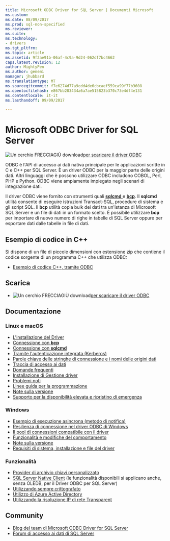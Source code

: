 ```yaml
---
title: Microsoft ODBC Driver for SQL Server | Documenti Microsoft
ms.custom: 
ms.date: 08/09/2017
ms.prod: sql-non-specified
ms.reviewer: 
ms.suite: 
ms.technology:
- drivers
ms.tgt_pltfrm: 
ms.topic: article
ms.assetid: 9f2ae91b-06af-4c9a-9d24-062df7bc4662
caps.latest.revision: 12
author: MightyPen
ms.author: genemi
manager: jhubbard
ms.translationtype: MT
ms.sourcegitcommit: f7e6274d77a9cdd4de6cbcaef559ca99f77b3608
ms.openlocfilehash: e867bb283434a6a7ae515823b370c73e4df4e131
ms.contentlocale: it-it
ms.lasthandoff: 09/09/2017

---
```

# <a name="microsoft-odbc-driver-for-sql-server"></a>Microsoft ODBC Driver for SQL Server

![Un cerchio FRECCIAGIÙ download](../../ssdt/media/download.png)[per scaricare il driver ODBC](../sql-connection-libraries.md#anchor-20-drivers-relational-access)

ODBC è l'API di accesso ai dati nativa principale per le applicazioni scritte in C e C++ per SQL Server. È un driver ODBC per la maggior parte delle origini dati. Altri linguaggi che è possono utilizzare ODBC includono COBOL, Perl, PHP e Python. ODBC viene ampiamente impiegato negli scenari di integrazione dati.

Il driver ODBC viene fornito con strumenti quali [ **sqlcmd** ](https://msdn.microsoft.com/library/ms162773.aspx) e [ **bcp**](https://msdn.microsoft.com/library/ms162802.aspx). Il **sqlcmd** utilità consente di eseguire istruzioni Transact-SQL, procedure di sistema e gli script SQL. Il **bcp** utilità copia bulk dei dati tra un'istanza di Microsoft SQL Server e un file di dati in un formato scelto. È possibile utilizzare **bcp** per importare di nuovo numero di righe in tabelle di SQL Server oppure per esportare dati dalle tabelle in file di dati.  

## <a name="code-example-in-c"></a>Esempio di codice in C++

Si dispone di un file di piccole dimensioni con estensione zip che contiene il codice sorgente di un programma C++ che utilizza ODBC:

- [Esempio di codice C++, tramite ODBC](../../odbc/reference/sample-odbc-program.md)

## <a name="download"></a>Scarica

- ![Un cerchio FRECCIAGIÙ download](../../ssdt/media/download.png)[per scaricare il driver ODBC](../sql-connection-libraries.md#anchor-20-drivers-relational-access)

## <a name="documentation"></a>Documentazione  

### <a name="linux-and-macos"></a>Linux e macOS

- [L'installazione del Driver](../../connect/odbc/linux-mac/installing-the-microsoft-odbc-driver-for-sql-server.md)
- [Connessione con **bcp**](../../connect/odbc/linux-mac/connecting-with-bcp.md)
- [Connessione con **sqlcmd**](../../connect/odbc/linux-mac/connecting-with-sqlcmd.md)
- [Tramite l'autenticazione integrata (Kerberos)](../../connect/odbc/linux-mac/using-integrated-authentication.md)
- [Parole chiave delle stringhe di connessione e i nomi delle origini dati](../../connect/odbc/linux-mac/connection-string-keywords-and-data-source-names-dsns.md)
- [Traccia di accesso ai dati](../../connect/odbc/linux-mac/data-access-tracing-with-the-odbc-driver-on-linux.md)
- [Domande frequenti](../../connect/odbc/linux-mac/frequently-asked-questions-faq-for-odbc-linux.md)
- [Installazione di Gestione driver](../../connect/odbc/linux-mac/installing-the-driver-manager.md)
- [Problemi noti](../../connect/odbc/linux-mac/known-issues-in-this-version-of-the-driver.md)
- [Linee guida per la programmazione](../../connect/odbc/linux-mac/programming-guidelines.md)
- [Note sulla versione](../../connect/odbc/linux-mac/release-notes.md)
- [Supporto per la disponibilità elevata e ripristino di emergenza](../../connect/odbc/linux-mac/odbc-driver-on-linux-support-for-high-availability-disaster-recovery.md)

### <a name="windows"></a>Windows

- [Esempio di esecuzione asincrona (metodo di notifica)](../../connect/odbc/windows/asynchronous-execution-notification-method-sample.md)
- [Resilienza di connessione nel driver ODBC di Windows](../../connect/odbc/windows/connection-resiliency-in-the-windows-odbc-driver.md)
- [Il pool di connessioni compatibile con il driver](../../connect/odbc/windows/driver-aware-connection-pooling-in-the-odbc-driver-for-sql-server.md)
- [Funzionalità e modifiche del comportamento](../../connect/odbc/windows/features-of-the-microsoft-odbc-driver-for-sql-server-on-windows.md)
- [Note sulla versione](../../connect/odbc/windows/release-notes.md)
- [Requisiti di sistema, installazione e file del driver](../../connect/odbc/windows/system-requirements-installation-and-driver-files.md)

### <a name="features"></a>Funzionalità

- [Provider di archivio chiavi personalizzato](../../connect/odbc/custom-keystore-providers.md)
- [SQL Server Native Client](../../relational-databases/native-client/features/sql-server-native-client-features.md) (le funzionalità disponibili si applicano anche, senza OLEDB, per il Driver ODBC per SQL Server)
- [Utilizzando sempre crittografato](../../connect/odbc/using-always-encrypted-with-the-odbc-driver.md)
- [Utilizzo di Azure Active Directory](../../connect/odbc/using-azure-active-directory.md)
- [Utilizzando la risoluzione IP di rete Transparent](../../connect/odbc/using-transparent-network-ip-resolution.md)

## <a name="community"></a>Community  
- [Blog del team di Microsoft ODBC Driver for SQL Server](http://blogs.msdn.com/sqlnativeclient/default.aspx)  
- [Forum di accesso ai dati di SQL Server](http://social.technet.microsoft.com/Forums/en/sqldataaccess/threads)  

